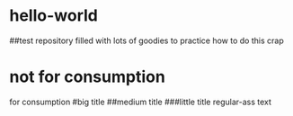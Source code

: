# hello-world

##test repository
filled with lots of goodies to practice how to do this crap
# not for consumption
for consumption
#big title
##medium title
###little title
regular-ass text
